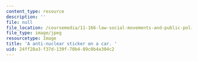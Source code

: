 ```yaml
---
content_type: resource
description: ''
file: null
file_location: /coursemedia/11-166-law-social-movements-and-public-policy-comparative-and-international-experience-spring-2012/24ff28a3f37d139f70b489c0b4a304c2_11-166s12-th.jpg
file_type: image/jpeg
resourcetype: Image
title: 'A anti-nuclear sticker on a car. '
uid: 24ff28a3-f37d-139f-70b4-89c0b4a304c2
---
```

